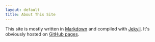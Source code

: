 ```yaml
---
layout: default
title: About This Site
---
```

This site is mostly written in [Markdown](https://daringfireball.net/projects/markdown/) and compiled with [Jekyll](https://jekyllrb.com/). It's obviously hosted on [GitHub pages](https://pages.github.com/).
